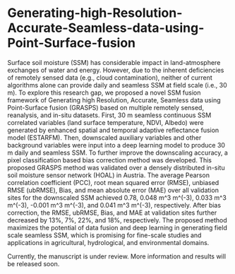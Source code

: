 # Generating-high-Resolution-Accurate-Seamless-data-using-Point-Surface-fusion

Surface soil moisture (SSM) has considerable impact in land-atmosphere exchanges of water and energy. However, due to the inherent deficiencies of remotely sensed data (e.g., cloud contamination), neither of current algorithms alone can provide daily and seamless SSM at field scale (i.e., 30 m). To explore this research gap, we proposed a novel SSM fusion framework of Generating high Resolution, Accurate, Seamless data using Point-Surface fusion (GRASPS) based on multiple remotely sensed, reanalysis, and in-situ datasets. First, 30 m seamless continuous SSM correlated variables (land surface temperature, NDVI, Albedo) were generated by enhanced spatial and temporal adaptive reflectance fusion model (ESTARFM). Then, downscaled auxiliary variables and other background variables were input into a deep learning model to produce 30 m daily and seamless SSM. To further improve the downscaling accuracy, a pixel classification based bias correction method was developed. This proposed GRASPS method was validated over a densely distributed in-situ soil moisture sensor network (HOAL) in Austria. The average Pearson correlation coefficient (PCC), root mean squared error (RMSE), unbiased RMSE (ubRMSE), Bias, and mean absolute error (MAE) over all validation sites for the downscaled SSM achieved 0.78, 0.048 m^3 m^(-3), 0.033 m^3 m^(-3), -0.001 m^3 m^(-3), and 0.041 m^3 m^(-3), respectively. After bias correction, the RMSE, ubRMSE, Bias, and MAE at validation sites further decreased by 13%, 7%, 22%, and 18%, respectively. The proposed method maximizes the potential of data fusion and deep learning in generating field scale seamless SSM, which is promising for fine-scale studies and applications in agricultural, hydrological, and environmental domains.

Currently, the manuscript is under review. More information and results will be released soon.
